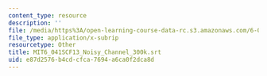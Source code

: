 ```yaml
---
content_type: resource
description: ''
file: /media/https%3A/open-learning-course-data-rc.s3.amazonaws.com/6-041sc-probabilistic-systems-analysis-and-applied-probability-fall-2013/e87d2576b4cdcfca7694a6ca0f2dca8d_MIT6_041SCF13_Noisy_Channel_300k.srt
file_type: application/x-subrip
resourcetype: Other
title: MIT6_041SCF13_Noisy_Channel_300k.srt
uid: e87d2576-b4cd-cfca-7694-a6ca0f2dca8d
---
```

